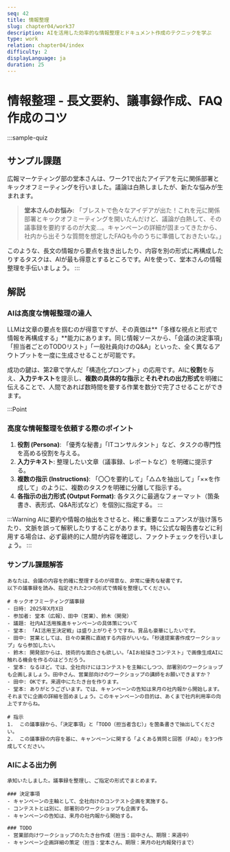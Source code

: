 ```yaml
---
seq: 42
title: 情報整理
slug: chapter04/work37
description: AIを活用した効率的な情報整理とドキュメント作成のテクニックを学ぶ
type: work
relation: chapter04/index
difficulty: 2
displayLanguage: ja
duration: 25
---
```


# 情報整理 - 長文要約、議事録作成、FAQ作成のコツ

:::sample-quiz
## サンプル課題

広報マーケティング部の堂本さんは、ワーク1で出たアイデアを元に関係部署とキックオフミーティングを行いました。議論は白熱しましたが、新たな悩みが生まれます。

> **堂本さんのお悩み:**
> 「ブレストで色々なアイデアが出た！これを元に関係部署とキックオフミーティングを開いたんだけど、議論が白熱して、その議事録を要約するのが大変…。キャンペーンの詳細が固まってきたから、社内から出そうな質問を想定したFAQも今のうちに準備しておきたいな。」

このような、長文の情報から要点を抜き出したり、内容を別の形式に再構成したりするタスクは、AIが最も得意とするところです。AIを使って、堂本さんの情報整理を手伝いましょう。
:::

## 解説

### AIは高度な情報整理の達人

LLMは文章の要点を掴むのが得意ですが、その真価は**「多様な視点と形式で情報を再構成する」**能力にあります。同じ情報ソースから、「会議の決定事項」「担当者ごとのTODOリスト」「一般社員向けのQ&A」といった、全く異なるアウトプットを一度に生成させることが可能です。

成功の鍵は、第2章で学んだ「構造化プロンプト」の応用です。AIに**役割**を与え、**入力テキスト**を提示し、**複数の具体的な指示**と**それぞれの出力形式**を明確に伝えることで、人間であれば数時間を要する作業を数分で完了させることができます。

:::Point
### 高度な情報整理を依頼する際のポイント

1.  **役割 (Persona)**: 「優秀な秘書」「ITコンサルタント」など、タスクの専門性を高める役割を与える。
2.  **入力テキスト**: 整理したい文章（議事録、レポートなど）を明確に提示する。
3.  **複数の指示 (Instructions)**: 「〇〇を要約して」「△△を抽出して」「××を作成して」のように、複数のタスクを明確に分離して指示する。
4.  **各指示の出力形式 (Output Format)**: 各タスクに最適なフォーマット（箇条書き、表形式、Q&A形式など）を個別に指定する。
:::

:::Warning
AIに要約や情報の抽出をさせると、稀に重要なニュアンスが抜け落ちたり、文脈を誤って解釈したりすることがあります。特に公式な報告書などに利用する場合は、必ず最終的に人間が内容を確認し、ファクトチェックを行いましょう。
:::

### サンプル課題解答
```
あなたは、会議の内容を的確に整理するのが得意な、非常に優秀な秘書です。
以下の議事録を読み、指定された2つの形式で情報を整理してください。

# キックオフミーティング議事録
- 日時: 2025年X月X日
- 参加者: 堂本（広報）、田中（営業）、鈴木（開発）
- 議題: 社内AI活用推進キャンペーンの具体策について
- 堂本: 「AI活用王決定戦」は盛り上がりそうですね。賞品も豪華にしたいです。
- 田中: 営業としては、日々の業務に直結する内容がいいな。「秒速提案書作成ワークショップ」なら参加したい。
- 鈴木: 開発部からは、技術的な面白さも欲しい。「AIお絵描きコンテスト」で画像生成AIに触れる機会を作るのはどうだろう。
- 堂本: なるほど。では、全社向けにはコンテストを主軸にしつつ、部署別のワークショップも企画しましょう。田中さん、営業部向けのワークショップの講師をお願いできますか？
- 田中: OKです。来週中にたたき台を作ります。
- 堂本: ありがとうございます。では、キャンペーンの告知は来月の社内報から開始します。それまでに企画の詳細を固めましょう。このキャンペーンの目的は、あくまで社内利用率の向上ですからね。

# 指示
1.  この議事録から、「決定事項」と「TODO（担当者含む）」を箇条書きで抽出してください。
2.  この議事録の内容を基に、キャンペーンに関する「よくある質問と回答（FAQ）」を3つ作成してください。
```

### AIによる出力例
```
承知いたしました。議事録を整理し、ご指定の形式でまとめます。

### 決定事項
- キャンペーンの主軸として、全社向けのコンテスト企画を実施する。
- コンテストとは別に、部署別のワークショップも企画する。
- キャンペーンの告知は、来月の社内報から開始する。

### TODO
- 営業部向けワークショップのたたき台作成（担当：田中さん、期限：来週中）
- キャンペーン企画詳細の策定（担当：堂本さん、期限：来月の社内報発行まで）
```